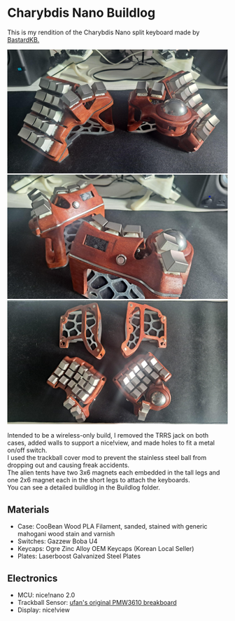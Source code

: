 # Charybdis Nano Buildlog
This is my rendition of the Charybdis Nano split keyboard made by [BastardKB.](https://github.com/bastardkb/charybdis)  
  
![Photo of my Charybdis Nano](Images/01.jpg)  
![Photo of my Charybdis Nano](Images/02.jpg)  
![Photo of my Charybdis Nano](Images/03.jpg)  
  
Intended to be a wireless-only build, I removed the TRRS jack on both cases, added walls to support a nice!view, and made holes to fit a metal on/off switch.  
I used the trackball cover mod to prevent the stainless steel ball from dropping out and causing freak accidents.  
The alien tents have two 3x6 magnets each embedded in the tall legs and one 2x6 magnet each in the short legs to attach the keyboards.   
You can see a detailed buildlog in the Buildlog folder.  

## Materials
- Case: CooBean Wood PLA Filament, sanded, stained with generic mahogani wood stain and varnish
- Switches: Gazzew Boba U4
- Keycaps: Ogre Zinc Alloy OEM Keycaps (Korean Local Seller)
- Plates: Laserboost Galvanized Steel Plates  
## Electronics    
- MCU: nice!nano 2.0
- Trackball Sensor: [ufan's original PMW3610 breakboard](https://github.com/ufan/pmw3610_breakout)
- Display: nice!view  
